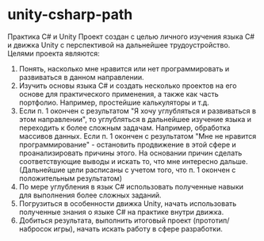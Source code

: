 # unity-csharp-path
Практика C# и Unity
Проект создан с целью личного изучения языка C# и движка Unity с перспективой на дальнейшее трудоустройство.
Целями проекта являются:
1. Понять, насколько мне нравится или нет программировать и развиваться в данном направлении.
2. Изучить основы языка C# и создать несколько проектов на его основе для практического применения, а также как часть портфолио. Например, простейшие калькуляторы и т.д.
3. Если п. 1 окончен с результатом "Я хочу углубляться и развиваться в этом направлении", то углубляться в дальнейшее изучение языка и переходить к более сложным задачам. Например, обработка массивов данных. Если п. 1 окончен с результатом "Мне не нравится программирование" - остановить продвижение в этой сфере и проанализировать причины этого. На основании причин сделать соответствующие выводы и искать то, что мне интересно дальше.
(Дальнейшие цели расписаны с учетом того, что п. 1 окончен с положительным результатом)
4. По мере углубления в язык C# использовать полученные навыки для выполнения более сложных заданий.
5. Погрузиться в особенности движка Unity, начать использовать полученные знания о языке C# на практике внутри движка.
6. Добиться результата, выполнить итоговый проект (прототип/набросок игры), начать искать работу в сфере разработки.
